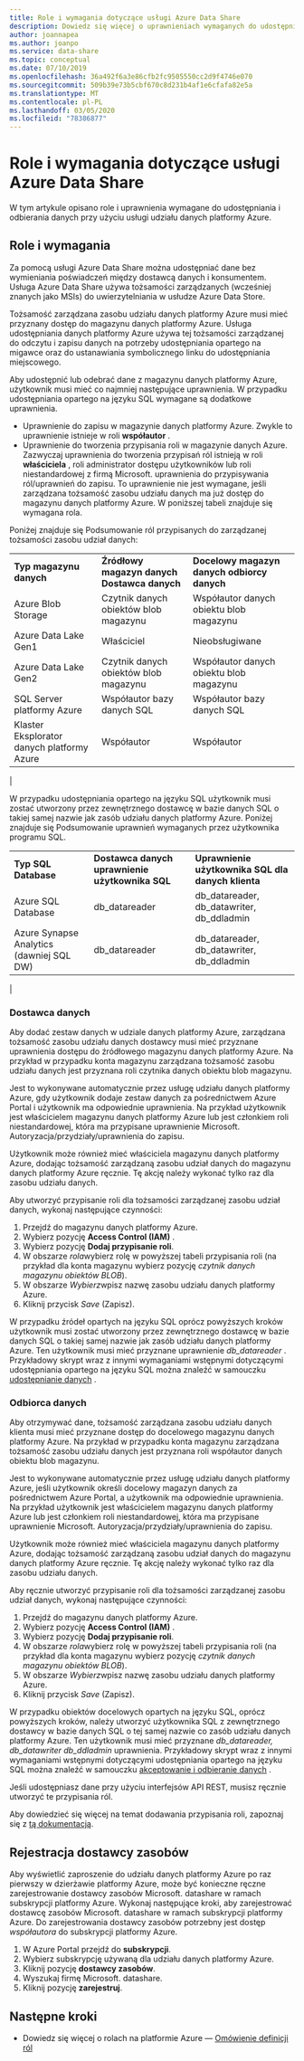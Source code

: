 ```yaml
---
title: Role i wymagania dotyczące usługi Azure Data Share
description: Dowiedz się więcej o uprawnieniach wymaganych do udostępniania i odbierania danych przy użyciu udziału danych platformy Azure.
author: joannapea
ms.author: joanpo
ms.service: data-share
ms.topic: conceptual
ms.date: 07/10/2019
ms.openlocfilehash: 36a492f6a3e86cfb2fc9505550cc2d9f4746e070
ms.sourcegitcommit: 509b39e73b5cbf670c8d231b4af1e6cfafa82e5a
ms.translationtype: MT
ms.contentlocale: pl-PL
ms.lasthandoff: 03/05/2020
ms.locfileid: "78386877"
---
```

# <a name="roles-and-requirements-for-azure-data-share"></a>Role i wymagania dotyczące usługi Azure Data Share 

W tym artykule opisano role i uprawnienia wymagane do udostępniania i odbierania danych przy użyciu usługi udziału danych platformy Azure. 

## <a name="roles-and-requirements"></a>Role i wymagania

Za pomocą usługi Azure Data Share można udostępniać dane bez wymieniania poświadczeń między dostawcą danych i konsumentem. Usługa Azure Data Share używa tożsamości zarządzanych (wcześniej znanych jako MSIs) do uwierzytelniania w usłudze Azure Data Store. 

Tożsamość zarządzana zasobu udziału danych platformy Azure musi mieć przyznany dostęp do magazynu danych platformy Azure. Usługa udostępniania danych platformy Azure używa tej tożsamości zarządzanej do odczytu i zapisu danych na potrzeby udostępniania opartego na migawce oraz do ustanawiania symbolicznego linku do udostępniania miejscowego. 

Aby udostępnić lub odebrać dane z magazynu danych platformy Azure, użytkownik musi mieć co najmniej następujące uprawnienia. W przypadku udostępniania opartego na języku SQL wymagane są dodatkowe uprawnienia.
* Uprawnienie do zapisu w magazynie danych platformy Azure. Zwykle to uprawnienie istnieje w roli **współautor** .
* Uprawnienie do tworzenia przypisania roli w magazynie danych Azure. Zazwyczaj uprawnienia do tworzenia przypisań ról istnieją w roli **właściciela** , roli administrator dostępu użytkowników lub roli niestandardowej z firmą Microsoft. uprawnienia do przypisywania ról/uprawnień do zapisu. To uprawnienie nie jest wymagane, jeśli zarządzana tożsamość zasobu udziału danych ma już dostęp do magazynu danych platformy Azure. W poniższej tabeli znajduje się wymagana rola.

Poniżej znajduje się Podsumowanie ról przypisanych do zarządzanej tożsamości zasobu udział danych:

| |  |  |
|---|---|---|
|**Typ magazynu danych**|**Źródłowy magazyn danych Dostawca danych**|**Docelowy magazyn danych odbiorcy danych**|
|Azure Blob Storage| Czytnik danych obiektów blob magazynu | Współautor danych obiektu blob magazynu
|Azure Data Lake Gen1 | Właściciel | Nieobsługiwane
|Azure Data Lake Gen2 | Czytnik danych obiektów blob magazynu | Współautor danych obiektu blob magazynu
|SQL Server platformy Azure | Współautor bazy danych SQL | Współautor bazy danych SQL
|Klaster Eksplorator danych platformy Azure | Współautor | Współautor
|

W przypadku udostępniania opartego na języku SQL użytkownik musi zostać utworzony przez zewnętrznego dostawcę w bazie danych SQL o takiej samej nazwie jak zasób udziału danych platformy Azure. Poniżej znajduje się Podsumowanie uprawnień wymaganych przez użytkownika programu SQL.

| |  |  |
|---|---|---|
|**Typ SQL Database**|**Dostawca danych uprawnienie użytkownika SQL**|**Uprawnienie użytkownika SQL dla danych klienta**|
|Azure SQL Database | db_datareader | db_datareader, db_datawriter, db_ddladmin
|Azure Synapse Analytics (dawniej SQL DW) | db_datareader | db_datareader, db_datawriter, db_ddladmin
|


### <a name="data-provider"></a>Dostawca danych 
Aby dodać zestaw danych w udziale danych platformy Azure, zarządzana tożsamość zasobu udziału danych dostawcy musi mieć przyznane uprawnienia dostępu do źródłowego magazynu danych platformy Azure. Na przykład w przypadku konta magazynu zarządzana tożsamość zasobu udziału danych jest przyznana roli czytnika danych obiektu blob magazynu. 

Jest to wykonywane automatycznie przez usługę udziału danych platformy Azure, gdy użytkownik dodaje zestaw danych za pośrednictwem Azure Portal i użytkownik ma odpowiednie uprawnienia. Na przykład użytkownik jest właścicielem magazynu danych platformy Azure lub jest członkiem roli niestandardowej, która ma przypisane uprawnienie Microsoft. Autoryzacja/przydziały/uprawnienia do zapisu. 

Użytkownik może również mieć właściciela magazynu danych platformy Azure, dodając tożsamość zarządzaną zasobu udział danych do magazynu danych platformy Azure ręcznie. Tę akcję należy wykonać tylko raz dla zasobu udziału danych.

Aby utworzyć przypisanie roli dla tożsamości zarządzanej zasobu udział danych, wykonaj następujące czynności:

1. Przejdź do magazynu danych platformy Azure.
1. Wybierz pozycję **Access Control (IAM)** .
1. Wybierz pozycję **Dodaj przypisanie roli**.
1. W obszarze *rola*wybierz rolę w powyższej tabeli przypisania roli (na przykład dla konta magazynu wybierz pozycję *czytnik danych magazynu obiektów BLOB*).
1. W obszarze *Wybierz*wpisz nazwę zasobu udziału danych platformy Azure.
1. Kliknij przycisk *Save* (Zapisz).

W przypadku źródeł opartych na języku SQL oprócz powyższych kroków użytkownik musi zostać utworzony przez zewnętrznego dostawcę w bazie danych SQL o takiej samej nazwie jak zasób udziału danych platformy Azure. Ten użytkownik musi mieć przyznane uprawnienie *db_datareader* . Przykładowy skrypt wraz z innymi wymaganiami wstępnymi dotyczącymi udostępniania opartego na języku SQL można znaleźć w samouczku [udostępnianie danych](share-your-data.md) . 

### <a name="data-consumer"></a>Odbiorca danych
Aby otrzymywać dane, tożsamość zarządzana zasobu udziału danych klienta musi mieć przyznane dostęp do docelowego magazynu danych platformy Azure. Na przykład w przypadku konta magazynu zarządzana tożsamość zasobu udziału danych jest przyznana roli współautor danych obiektu blob magazynu. 

Jest to wykonywane automatycznie przez usługę udziału danych platformy Azure, jeśli użytkownik określi docelowy magazyn danych za pośrednictwem Azure Portal, a użytkownik ma odpowiednie uprawnienia. Na przykład użytkownik jest właścicielem magazynu danych platformy Azure lub jest członkiem roli niestandardowej, która ma przypisane uprawnienie Microsoft. Autoryzacja/przydziały/uprawnienia do zapisu. 

Użytkownik może również mieć właściciela magazynu danych platformy Azure, dodając tożsamość zarządzaną zasobu udział danych do magazynu danych platformy Azure ręcznie. Tę akcję należy wykonać tylko raz dla zasobu udziału danych.

Aby ręcznie utworzyć przypisanie roli dla tożsamości zarządzanej zasobu udział danych, wykonaj następujące czynności:

1. Przejdź do magazynu danych platformy Azure.
1. Wybierz pozycję **Access Control (IAM)** .
1. Wybierz pozycję **Dodaj przypisanie roli**.
1. W obszarze *rola*wybierz rolę w powyższej tabeli przypisania roli (na przykład dla konta magazynu wybierz pozycję *czytnik danych magazynu obiektów BLOB*).
1. W obszarze *Wybierz*wpisz nazwę zasobu udziału danych platformy Azure.
1. Kliknij przycisk *Save* (Zapisz).

W przypadku obiektów docelowych opartych na języku SQL, oprócz powyższych kroków, należy utworzyć użytkownika SQL z zewnętrznego dostawcy w bazie danych SQL o tej samej nazwie co zasób udziału danych platformy Azure. Ten użytkownik musi mieć przyznane *db_datareader, db_datawriter db_ddladmin* uprawnienia. Przykładowy skrypt wraz z innymi wymaganiami wstępnymi dotyczącymi udostępniania opartego na języku SQL można znaleźć w samouczku [akceptowanie i odbieranie danych](subscribe-to-data-share.md) . 

Jeśli udostępniasz dane przy użyciu interfejsów API REST, musisz ręcznie utworzyć te przypisania ról. 

Aby dowiedzieć się więcej na temat dodawania przypisania roli, zapoznaj się z [tą dokumentacją](https://docs.microsoft.com/azure/role-based-access-control/role-assignments-portal#add-a-role-assignment). 

## <a name="resource-provider-registration"></a>Rejestracja dostawcy zasobów 

Aby wyświetlić zaproszenie do udziału danych platformy Azure po raz pierwszy w dzierżawie platformy Azure, może być konieczne ręczne zarejestrowanie dostawcy zasobów Microsoft. datashare w ramach subskrypcji platformy Azure. Wykonaj następujące kroki, aby zarejestrować dostawcę zasobów Microsoft. datashare w ramach subskrypcji platformy Azure. Do zarejestrowania dostawcy zasobów potrzebny jest dostęp *współautora* do subskrypcji platformy Azure.

1. W Azure Portal przejdź do **subskrypcji**.
1. Wybierz subskrypcję używaną dla udziału danych platformy Azure.
1. Kliknij pozycję **dostawcy zasobów**.
1. Wyszukaj firmę Microsoft. datashare.
1. Kliknij pozycję **zarejestruj**.

## <a name="next-steps"></a>Następne kroki

- Dowiedz się więcej o rolach na platformie Azure — [Omówienie definicji ról](../role-based-access-control/role-definitions.md)

